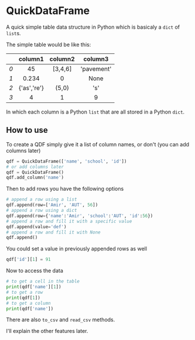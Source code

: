 # QuickDataFrame
A quick simple table data structure in Python which is basicaly a `dict` of `list`s.

The simple table would be like this:

|     | column1 | column2 | column3 |
:---: | :-----: | :-----: | :-----: |
_0_   | 45  | [3,4,6] | 'pavement'  |
_1_   |  0.234  | 0       |  None   |
_2_   | {'as','re'} | (5,0)  |  's' |
_3_   | 4 | 1  |  9 |

In which each column is a Python `list` that are all stored in a Python `dict`.

## How to use
To create a QDF simply give it a list of column names, or don't (you can add columns later)
```python
qdf = QuickDataFrame(['name', 'school', 'id'])
# or add columns later
qdf = QuickDataFrame()
qdf.add_column('name')
```


Then to add rows you have the following options
```python
# append a row using a list
qdf.append(row=['Amir', 'AUT', 56])
# append a row using a dict
qdf.append(row={'name':'Amir', 'school':'AUT', 'id':56})
# append a row and fill it with a specific value
qdf.append(value='def')
# append a row and fill it with None
qdf.append()
```
You could set a value in previously appended rows as well
```python
qdf['id'][1] = 91
```
Now to access the data
```python
# to get a cell in the table
print(qdf['name'][1])
# to get a row
print(qdf[1])
# to get a column
print(qdf['name'])
```
There are also `to_csv` and `read_csv` methods.


I'll explain the other features later.
